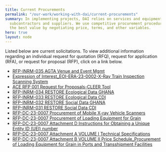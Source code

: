 ```yaml
---
title: Current Procurements
permalink: "/our-work/working-with-dai/current-procurements"
summary: In implementing projects, DAI relies on services and equipment provided by
  subcontractors and suppliers. We use competitive procurement procedures to obtain
  the best value by negotiating price, terms, and other variables.
hero: true
layout: node
---
```


Listed below are current solicitations. To view additional information regarding an individual request for quotation (RFQ), request for application (RFA), or request for proposal (RFP), click on a link below.

* [RFP-INRM-035 AGTA Venue and Event Mgmt](/uploads/RFP%20-INRM-035%20AGTA%20Venue%20and%20Event%20Mgmt.pdf "11/11")
* [Expression of Interest_EOI-ERA-23-0002-X-Ray Train Inspection Scanning System](/uploads/Expression%20of%20Interest%20_EOI-ERA-23-0002%20-X-Ray%20Train%20Inspection%20Scanning%20System.docx.pdf "11/8")
* [ACE RFP 001 Request for Proposals-CLEER Tool](/uploads/ACE%20RFP%20001%20Request%20for%20Proposals%20-%20CLEER%20Tool.pdf "11/18")
* [RFP-INRM-034 RESTORE Ecological Data GHANA](https://dai-assets.s3.amazonaws.com/rfps/RFP%20-INRM-034%20RESTORE%20Ecological%20Data%20GHANA_Final.pdf "11/17")
* [RFP-INRM-033 RESTORE Ecological Data CDI](https://dai-assets.s3.amazonaws.com/rfps/RFP%20-INRM-033%20RESTORE%20Ecological%20Data%20CDI_Final.pdf "11/17")
* [RFP-INRM-032 RESTORE Social Data GHANA](https://dai-assets.s3.amazonaws.com/rfps/RFP%20-INRM-032%20RESTORE%20Social%20Data%20GHANA_Final.pdf "11/17")
* [RFP-INRM-031 RESTORE Social Data CDI](https://dai-assets.s3.amazonaws.com/rfps/RFP%20-INRM-031%20RESTORE%20Social%20Data%20CDI_Final.pdf "11/17")
* [RFP-DC-23-0007 Procurement of Mobile X-ray Vehicle Scanners](/uploads/RFP-DC-23-0007%20Procurement%20of%20Mobile%20X-ray%20Vehicle%20Scanners.pdf "11/8")
* [RFP-DC-23-0007 Procurement of Loading Equipment for Grain](/uploads/RFP-DC-23-0007%20Procurement%20of%20Loading%20Equipment%20for%20Grain.pdf "11/10")
* [RFP-DC-23-0007 Attachment D Instructions for Obtaining a Unique Entity ID (UEI) number](/uploads/Attachment%20D%20Instructions%20for%20Obtaining%20a%20Unique%20Entity%20ID%20(UEI)%20number%20.pdf "11/10")
* [RFP-DC-23-0007 Attachment A VOLUME I Technical Specifications](/uploads/Attachment%20A%20VOLUME%20I%20Technical%20Specifications%20.pdf "11/10")
* [RFP-DC-23-0007 Attachment B VOLUME II Price Schedule_Procurement of Loading Equipment for Grain in Ports and Transshipment Facilities](https://dai-assets.s3.amazonaws.com/rfps/Attachment%20B%20VOLUME%20II%20Price%20Schedule.pdf "11/10")